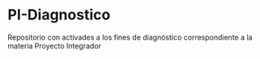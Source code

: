 # PI-Diagnostico
Repositorio con activades a los fines de diagnóstico correspondiente a la materia Proyecto Integrador
